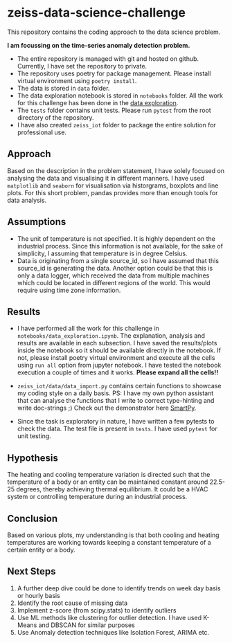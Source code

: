 # zeiss-data-science-challenge
This repository contains the coding approach to the data science problem.

**I am focussing on the time-series anomaly detection problem.**

* The entire repository is managed with git and hosted on github. Currently, I have set the repository to private.
* The repository uses poetry for package management. Please install virtual environment using `poetry install`.
* The data is stored in `data` folder.
* The data exploration notebook is stored in `notebooks` folder. All the work for this challenge has been done in the [data exploration](/notebooks/data_exploration.ipynb).
* The `tests` folder contains unit tests. Please run `pytest` from the root directory of the repository.
* I have also created `zeiss_iot` folder to package the entire solution for professional use.

## Approach
Based on the description in the problem statement, I have solely focused on analysing the data and visualising it in different manners. I have used `matplotlib` and `seaborn` for visualisation via historgrams, boxplots and line plots. For this short problem, pandas provides more than enough tools for data analysis.

## Assumptions
* The unit of temperature is not specified. It is highly dependent on the industrial process. Since this information is not available, for the sake of simplicity, I assuming that temperature is in degree Celsius.
* Data is originating from a single source_id, so I have assumed that this source_id is generating the data. Another option could be that this is only a data logger, which received the data from multiple machines which could be located in different regions of the world. This would require using time zone information.

## Results
* I have performed all the work for this challenge in `notebooks/data_exploration.ipynb`. The explanation, analysis and results are available in each subsection. I have saved the results/plots inside the notebook so it should be available directly in the notebook. If not, please install poetry virtual environment and execute all the cells using `run all` option from jupyter notebook. I have tested the notebook execution a couple of times and it works. **Please expand all the cells!!**

* `zeiss_iot/data/data_import.py` contains certain functions to showcase my coding style on a daily basis.
PS: I have my own python assistant that can analyse the functions that I write to correct type-hinting and write doc-strings ;) Check out the demonstrator here [SmartPy](https://github.com/kraken24/smartypy).

* Since the task is exploratory in nature, I have written a few pytests to check the data. The test file is present in `tests`. I have used `pytest` for unit testing.

## Hypothesis
The heating and cooling temperature variation is directed such that the temperature of a body or an entity can be maintained constant around 22.5-25 degrees, thereby achieving thermal equilibrium. It could be a HVAC system or controlling temperature during an industrial process.

## Conclusion
Based on various plots, my understanding is that both cooling and heating temperatures are working towards keeping a constant temperature of a certain entity or a body.

## Next Steps
1. A further deep dive could be done to identify trends on week day basis or hourly basis
2. Identify the root cause of missing data
3. Implement z-score (from scipy.stats) to identify outliers
4. Use ML methods like clustering for outlier detection. I have used K-Means and DBSCAN for similar purposes
5. Use Anomaly detection techniques like Isolation Forest, ARIMA etc.
